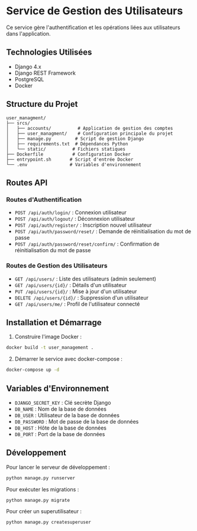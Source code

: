 # Service de Gestion des Utilisateurs

Ce service gère l'authentification et les opérations liées aux utilisateurs dans l'application.

## Technologies Utilisées

- Django 4.x
- Django REST Framework
- PostgreSQL
- Docker

## Structure du Projet

```
user_managment/
├── srcs/
│   ├── accounts/          # Application de gestion des comptes
│   ├── user_managment/    # Configuration principale du projet
│   ├── manage.py         # Script de gestion Django
│   ├── requirements.txt  # Dépendances Python
│   └── static/          # Fichiers statiques
├── Dockerfile           # Configuration Docker
├── entrypoint.sh       # Script d'entrée Docker
└── .env                # Variables d'environnement
```

## Routes API

### Routes d'Authentification

- `POST /api/auth/login/` : Connexion utilisateur
- `POST /api/auth/logout/` : Déconnexion utilisateur
- `POST /api/auth/register/` : Inscription nouvel utilisateur
- `POST /api/auth/password/reset/` : Demande de réinitialisation du mot de passe
- `POST /api/auth/password/reset/confirm/` : Confirmation de réinitialisation du mot de passe

### Routes de Gestion des Utilisateurs

- `GET /api/users/` : Liste des utilisateurs (admin seulement)
- `GET /api/users/{id}/` : Détails d'un utilisateur
- `PUT /api/users/{id}/` : Mise à jour d'un utilisateur
- `DELETE /api/users/{id}/` : Suppression d'un utilisateur
- `GET /api/users/me/` : Profil de l'utilisateur connecté

## Installation et Démarrage

1. Construire l'image Docker :
```bash
docker build -t user_management .
```

2. Démarrer le service avec docker-compose :
```bash
docker-compose up -d
```

## Variables d'Environnement

- `DJANGO_SECRET_KEY` : Clé secrète Django
- `DB_NAME` : Nom de la base de données
- `DB_USER` : Utilisateur de la base de données
- `DB_PASSWORD` : Mot de passe de la base de données
- `DB_HOST` : Hôte de la base de données
- `DB_PORT` : Port de la base de données

## Développement

Pour lancer le serveur de développement :

```bash
python manage.py runserver
```

Pour exécuter les migrations :

```bash
python manage.py migrate
```

Pour créer un superutilisateur :

```bash
python manage.py createsuperuser